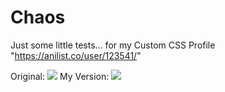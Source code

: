 # Chaos
Just some little tests... for my Custom CSS Profile "https://anilist.co/user/123541/"

Original: <img src="https://i.imgur.com/kIkHYZM.png"/>
My Version: <img src="https://i.imgur.com/37BBY0N.png"/>
